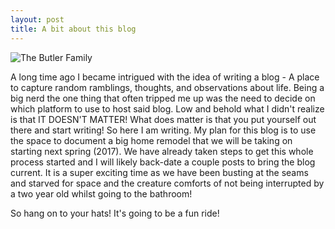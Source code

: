 ```yaml
---
layout: post
title: A bit about this blog
---
```

![The Butler Family](http://butl4701.github.io/images/butlerFamily.png "The Butler Family - 2016")

A long time ago I became intrigued with the idea of writing a blog - A place to capture random ramblings, thoughts, and observations about life. Being a big nerd the one thing that often tripped me up was the need to decide on which platform to use to host said blog. Low and behold what I didn't realize is that IT DOESN'T MATTER! What does matter is that you put yourself out there and start writing! So here I am writing. My plan for this blog is to use the space to document a big home remodel that we will be taking on starting next spring (2017). We have already taken steps to get this whole process started and I will likely back-date a couple posts to bring the blog current. It is a super exciting time as we have been busting at the seams and starved for space and the creature comforts of not being interrupted by a two year old whilst going to the bathroom!

So hang on to your hats! It's going to be a fun ride!
